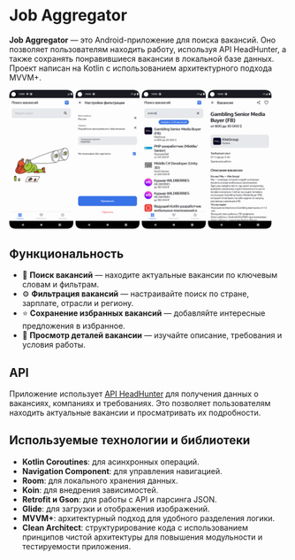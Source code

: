 # Job Aggregator

**Job Aggregator** — это Android-приложение для поиска вакансий. Оно позволяет пользователям находить работу, используя API HeadHunter, а также сохранять понравившиеся вакансии в локальной базе данных. Проект написан на Kotlin с использованием архитектурного подхода MVVM+.

<img src="images2/home.png" alt="home" width="23%"/> <img src="images2/filters.png" alt="filters" width="23%"/> <img src="images2/search.png" alt="search" width="23%"/> <img src="images2/details.png" alt="details" width="23%"/>

## Функциональность
- 🔎 **Поиск вакансий** —  находите актуальные вакансии по ключевым словам и фильтрам.
- ⚙️ **Фильтрация вакансий** —  настраивайте поиск по стране, зарплате, отрасли и региону.
- ⭐️ **Сохранение избранных вакансий** — добавляйте интересные предложения в избранное.
- 📄 **Просмотр деталей вакансии** — изучайте описание, требования и условия работы.

## API
Приложение использует [API HeadHunter](https://github.com/hhru/api?tab=readme-ov-file) для получения данных о вакансиях, компаниях и требованиях. Это позволяет пользователям находить актуальные вакансии и просматривать их подробности.

## Используемые технологии и библиотеки
- **Kotlin Coroutines**: для асинхронных операций.
- **Navigation Component**: для управления навигацией.
- **Room**: для локального хранения данных.
- **Koin**: для внедрения зависимостей.
- **Retrofit и Gson**: для работы с API и парсинга JSON.
- **Glide**: для загрузки и отображения изображений.
- **MVVM+**: архитектурный подход для удобного разделения логики.
- **Clean Architect**: структурирование кода с использованием принципов чистой архитектуры для повышения модульности и тестируемости приложения.
